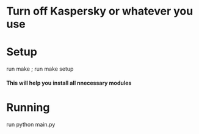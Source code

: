 # Turn off Kaspersky or whatever you use

# Setup

  run make ; run make setup

#### This will help you install all nnecessary modules

# Running

  run python main.py

